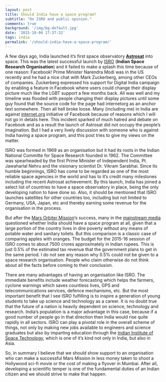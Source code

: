 ```yaml
---
layout: post
title: Should India have a space program?
subtitle: "On ISRO and public opinion."
comments: true
background: '/img/bg-default.jpg'
date: '2015-10-04 17:37:32'
tags: india
permalink: '/should-india-have-a-space-program/'
---
```



A few days ago, India launched it’s first space observatory **[Astrosat](https://en.wikipedia.org/wiki/Astrosat)** into space. This was the latest successful launch by [ISRO](https://en.wikipedia.org/wiki/Indian_Space_Research_Organisation) (**Indian Space Research Organisation**) and it failed to make a splash this time because of one reason: Facebook! Prime Minister Narendra Modi was in the US recently and he had a nice chat with Mark Zuckerberg, among other CEOs of companies. Zuckerberg expressed his support for Digital India campaign by enabling a feature in Facebook where users could change their display picture much like the LGBT support a few months back. All was well and my timeline was flooded with people changing their display pictures until some guy found that the source code for the page had internetorg as an anchor text somewhere. Then all hell broke loose. Many (including me) in India are against [internet.org](http://internet.org) initiative of Facebook because of reasons which I will not go in details here. This incident sparked of much hatred and debate on Facebook and as a result the launch of Astrosat did not occupy the people’s imagination. But I had a very lively discussion with someone who is against India having a space program, and this post tries to give my views on the matter.

ISRO was formed in 1969 as an organisation but it had its roots in the Indian National Committe for Space Research founded in 1962. The Committee was spearheaded by the first Prime Minister of Independent India, Pt. Jawaharlal Nehru and the visionary scientist Dr. Vikram Sarabhai. Since its humble beginnings, ISRO has come to be regarded as one of the most reliable space agencies in the world and has to it’s credit many milestones including the recent Astrosat achievement. By this launch, India has joined a select list of countries to have a space observatory in place, being the only developing nation to have done so. Also, it should be mentioned that ISRO launches satellites for other countries too, including but not limited to Germany, USA, Japan, etc and thereby earning some revenue for the organisation in the process.

But after the [Mars Orbiter Mission](https://en.wikipedia.org/wiki/Mars_Orbiter_Mission)‘s success, many in the [mainstream media](http://www.economist.com/blogs/economist-explains/2013/11/economist-explains-0) questioned whether India should have a space program at all, given that a large portion of the country lives in dire poverty without any means of potable water and sanitary toilets. But this comparison is a classic case of comparing apples with oranges. The budget for the 2015-16 session of ISRO comes to about 7500 crores approximately in Indian rupees. This is just 0.5% of the estimated tax revenue that the government plans to get in the same period. I do not see any reason why 0.5% could not be given to a space research organisation. People who claim otherwise do not think about all the facts before coming to their conclusion.

There are many advantages of having an organisation like ISRO. The immediate benefits include weather forecasting which helps the farmers, cyclone warnings which saves countless lives, GPS and telecommunications services, defence mechanisms, etc. But the most important benefit that I see ISRO fulfilling is to inspire a generation of young students to take up science and technology as a career. It is no doubt true that the future of a nation is heavily dependent on science, technology and research. India’s population is a major advantage in this case, because if a good number of people go in that direction then India would rise quite rapidly in all sectors. ISRO can play a pivotal role in the overall scheme of things, not only by making new jobs available to engineers and science graduates but also by imparting education through the [Indian Institute of Space Technology](https://en.wikipedia.org/wiki/Indian_Institute_of_Space_Science_and_Technology), which is one of it’s kind not only in India, but also in Asia.

So, in summary I believe that we should show support to an organisation who can make a successful Mars Mission in less money taken to shoot a Hollywood sci-fi movie or the cost of making a flyover in Mumbai. After all, developing a scientific temper is one of the fundamental duties of an Indian citizen and we should strive to make that happen.


